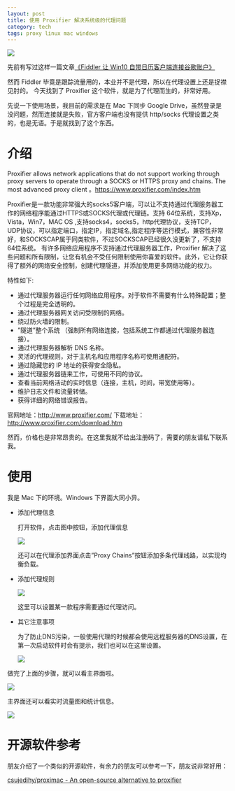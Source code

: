 ```yaml
---
layout: post
title: 使用 Proxifier 解决系统级的代理问题
category: tech
tags: proxy linux mac windows
---
```

![](https://cdn.kelu.org/blog/tags/proxy.jpg)

先前有写过这样一篇文章[《Fiddler 让 Win10 自带日历客户端连接谷歌账户》](/tech/2017/03/01/a-userful-tool-help-your-win10-calendar-connect-to-google-account.html)

然而 Fiddler 毕竟是跟踪流量用的，本业并不是代理，所以在代理设置上还是捉襟见肘的。 今天找到了 Proxifier 这个软件，就是为了代理而生的，非常好用。

先说一下使用场景，我目前的需求是在 Mac 下同步 Google Drive，虽然登录是没问题，然而连接就是失败，官方客户端也没有提供 http/socks 代理设置之类的，也是无语。于是就找到了这个东西。

# 介绍

>
Proxifier allows network applications that do not support working through proxy servers to operate through a SOCKS or HTTPS proxy and chains.
The most advanced proxy client 。https://www.proxifier.com/index.htm

>
Proxifier是一款功能非常强大的socks5客户端，可以让不支持通过代理服务器工作的网络程序能通过HTTPS或SOCKS代理或代理链。支持 64位系统，支持Xp，Vista，Win7，MAC OS ,支持socks4，socks5，http代理协议，支持TCP，UDP协议，可以指定端口，指定IP，指定域名,指定程序等运行模式，兼容性非常好，和SOCKSCAP属于同类软件，不过SOCKSCAP已经很久没更新了，不支持64位系统。 有许多网络应用程序不支持通过代理服务器工作，Proxifier 解决了这些问题和所有限制，让您有机会不受任何限制使用你喜爱的软件。此外，它让你获得了额外的网络安全控制，创建代理隧道，并添加使用更多网络功能的权力。 

特性如下:

* 通过代理服务器运行任何网络应用程序。对于软件不需要有什么特殊配置；整个过程是完全透明的。
* 通过代理服务器网关访问受限制的网络。
* 绕过防火墙的限制。
* ”隧道”整个系统 （强制所有网络连接，包括系统工作都通过代理服务器连接）。
* 通过代理服务器解析 DNS 名称。
* 灵活的代理规则，对于主机名和应用程序名称可使用通配符。
* 通过隐藏您的 IP 地址的获得安全隐私。
* 通过代理服务器链来工作，可使用不同的协议。
* 查看当前网络活动的实时信息（连接，主机，时间，带宽使用等）。
* 维护日志文件和流量转储。
* 获得详细的网络错误报告。

官网地址：<http://www.proxifier.com/>
下载地址：<http://www.proxifier.com/download.htm>     

然而，价格也是非常昂贵的。在这里我就不给出注册码了，需要的朋友请私下联系我。

<span style="display:none">
L6Z8A-XY2J4-BTZ3P-ZZ7DF-A2Q9C（Portable Edition）
5EZ8G-C3WL5-B56YG-SCXM9-6QZAP（Standard Edition）
P427L-9Y552-5433E-8DSR3-58Z68（MAC）
</span>

# 使用

我是 Mac 下的环境。Windows 下界面大同小异。
        
* 添加代理信息

    打开软件，点击图中按钮，添加代理信息

    ![](https://cdn.kelu.org/blog/2017/07/2017-07-04-8.25.24.png)

    还可以在代理添加界面点击”Proxy Chains”按钮添加多条代理线路，以实现均衡负载。
    
* 添加代理规则

    ![](https://cdn.kelu.org/blog/2017/07/2017-07-04-10.41.37.png)

    这里可以设置某一款程序需要通过代理访问。

*  其它注意事项

    为了防止DNS污染，一般使用代理的时候都会使用远程服务器的DNS设置，在第一次启动软件时会有提示，我们也可以在这里设置。

    ![](https://cdn.kelu.org/blog/2017/07/2017-07-04-8-25-59.png)

做完了上面的步骤，就可以看主界面啦。 

![](https://cdn.kelu.org/blog/2017/07/2017-07-04-10.40.16.png)

主界面还可以看实时流量图和统计信息。

![](https://cdn.kelu.org/blog/2017/07/2017-07-04-10.40.37.png)
        
        
# 开源软件参考
        
朋友介绍了一个类似的开源软件，有余力的朋友可以参考一下，朋友说非常好用：
 
[csujedihy/proximac - An open-source alternative to proxifier](https://github.com/csujedihy/proximac)
